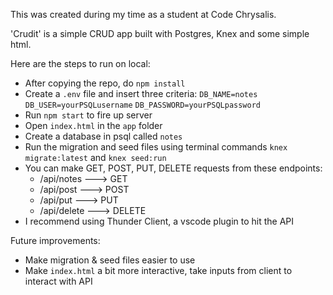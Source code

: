 This was created during my time as a student at Code Chrysalis.

'Crudit' is a simple CRUD app built with Postgres, Knex and some simple html.


Here are the steps to run on local:
- After copying the repo, do `npm install`
- Create a `.env` file and insert three criteria: `DB_NAME=notes` `DB_USER=yourPSQLusername` `DB_PASSWORD=yourPSQLpassword`
- Run `npm start` to fire up server
- Open `index.html` in the `app` folder
- Create a database in psql called `notes`
- Run the migration and seed files using terminal commands `knex migrate:latest` and `knex seed:run`
- You can make GET, POST, PUT, DELETE requests from these endpoints:
    - /api/notes ---> GET
    - /api/post ---> POST
    - /api/put ---> PUT
    - /api/delete ---> DELETE
- I recommend using Thunder Client, a vscode plugin to hit the API


Future improvements:
- Make migration & seed files easier to use
- Make `index.html` a bit more interactive, take inputs from client to interact with API
